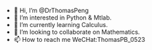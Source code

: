 - 👋 Hi, I’m @DrThomasPeng
- 👀 I’m interested in Python & Mtlab.
- 🌱 I’m currently learning Calculus.
- 💞️ I’m looking to collaborate on Mathematics.
- 📫 How to reach me WeCHat:ThomasPB_0523

<!---
DrThomasPeng/DrThomasPeng is a ✨ special ✨ repository because its `README.md` (this file) appears on your GitHub profile.
You can click the Preview link to take a look at your changes.
--->
